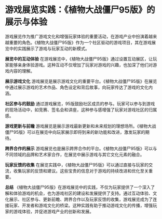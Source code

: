# 游戏展览实践：《植物大战僵尸95版》的展示与体验

游戏展览作为推广游戏文化和增强玩家体验的重要活动，在游戏产业中扮演着越来越重要的角色。《植物大战僵尸95版》作为一个社区驱动的游戏项目，其在游戏展览中的实践展示了游戏与玩家互动的新模式。

**展览中的互动体验**
在游戏展览中，《植物大战僵尸95版》通过设置互动展区，让玩家能够亲身体验游戏。这种互动不仅增加了玩家对游戏的兴趣，也加深了他们对游戏内容的理解。

**展示游戏文化**
游戏展览是展示游戏文化的重要平台。《植物大战僵尸95版》在展览中通过展示游戏的艺术作品、角色设定和背后故事，向玩家传达了游戏的文化内涵。

**社区参与的鼓励**
通过游戏展览，95版鼓励社区成员的参与。玩家可以参与到游戏的现场活动中，如竞赛、签名会和讲座，这种参与感增强了玩家对游戏社区的归属感。

**游戏更新与前瞻**
游戏展览是展示游戏最新更新和未来规划的理想场所。《植物大战僵尸95版》可以在展览中向玩家展示即将到来的新功能和改进，激发玩家的期待。

**跨界合作的展示**
游戏展览也是展示跨界合作的平台。《植物大战僵尸95版》可以与不同领域的品牌和艺术家合作，在展览中展示游戏与其它文化元素的融合。

**玩家反馈的收集**
在展览实践中，《植物大战僵尸95版》可以通过直接与玩家的交流，收集玩家的反馈和建议。这些宝贵的信息对于游戏的持续改进和优化至关重要。

**总结**
《植物大战僵尸95版》在游戏展览中的实践，不仅为玩家提供了一个深入了解和体验游戏的机会，也为游戏社区的建设和发展提供了支持。通过互动体验、文化展示、社区参与、更新前瞻、跨界合作以及玩家反馈的收集，游戏展览成为了连接玩家、开发者和游戏文化的桥梁。这种实践有助于推动游戏文化的传播，增强玩家的游戏体验，并促进游戏产业的创新和发展。